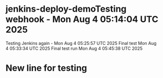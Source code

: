 # jenkins-deploy-demoTesting webhook - Mon Aug  4 05:14:04 UTC 2025
Testing Jenkins again - Mon Aug  4 05:25:57 UTC 2025
Final test Mon Aug  4 05:33:34 UTC 2025
Final test run Mon Aug  4 05:45:38 UTC 2025
# New line for testing
